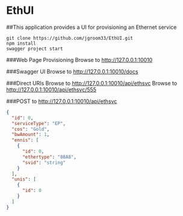 # EthUI

##This application provides a UI for provisioning an Ethernet service

```shell
git clone https://github.com/jgroom33/EthUI.git
npm install
swagger project start
```

###Web Page Provisioning
Browse to http://127.0.0.1:10010

###Swagger UI
Browse to http://127.0.0.1:10010/docs

###Direct URIs
Browse to http://127.0.0.1:10010/api/ethsvc
Browse to http://127.0.0.1:10010/api/ethsvc/555

###POST to
http://127.0.0.1:10010/api/ethsvc
```json
{
  "id": 0,
  "serviceType": "EP",
  "cos": "Gold",
  "bwAmount": 1,
  "ennis": [
    {
      "id": 0,
      "ethertype": "88A8",
      "svid": "string"
    }
  ],
  "unis": [
    {
      "id": 0
    }
  ]
}
```

